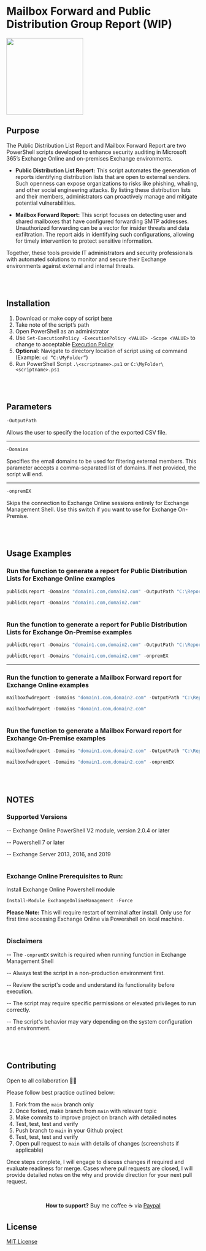# Mailbox Forward and Public Distribution Group Report (WIP)

<img src="https://media2.giphy.com/media/v1.Y2lkPTc5MGI3NjExOGlmcmhqeWZkejFnZHV3MnU2MTIxYjczNW9ldTJmdm1leDdsaXR4YyZlcD12MV9pbnRlcm5hbF9naWZfYnlfaWQmY3Q9Zw/vR1dPIYzQmkRzLZk2w/giphy.gif" width="200" height="200" />

## Purpose 

The Public Distribution List Report and Mailbox Forward Report are two PowerShell scripts developed to enhance security auditing in Microsoft 365’s Exchange Online and on-premises Exchange environments.​

- **Public Distribution List Report:** This script automates the generation of reports identifying distribution lists that are open to external senders. Such openness can expose organizations to risks like phishing, whaling, and other social engineering attacks. By listing these distribution lists and their members, administrators can proactively manage and mitigate potential vulnerabilities.​

- **Mailbox Forward Report:** This script focuses on detecting user and shared mailboxes that have configured forwarding SMTP addresses. Unauthorized forwarding can be a vector for insider threats and data exfiltration. The report aids in identifying such configurations, allowing for timely intervention to protect sensitive information.​

Together, these tools provide IT administrators and security professionals with automated solutions to monitor and secure their Exchange environments against external and internal threats.​

<br></br>
## Installation

1. Download or make copy of script [here](https://github.com/lev2pr0/DLMailboxForwardingReport/blob/main/dlmailboxfwdreport.ps1)
2. Take note of the script’s path
3. Open PowerShell as an administrator
4. Use ```Set-ExecutionPolicy -ExecutionPolicy <VALUE> -Scope <VALUE>``` to change to acceptable [Execution Policy](https://learn.microsoft.com/en-us/powershell/module/microsoft.powershell.security/set-executionpolicy?view=powershell-7.5#-executionpolicy)
5. **Optional:** Navigate to directory location of script using ```cd``` command (Example: ```cd “C:\MyFolder”```)
6. Run PowerShell Script ```.\<scriptname>.ps1``` or ```C:\MyFolder\<scriptname>.ps1```

<br></br>
## Parameters 

```powershell
-OutputPath
```
Allows the user to specify the location of the exported CSV file.

---

```powershell
-Domains
```
Specifies the email domains to be used for filtering external members. This parameter accepts a comma-separated list of domains. If not provided, the script will end. 

---

```powershell
-onpremEX
```
Skips the connection to Exchange Online sessions entirely for Exchange Management Shell. Use this switch if you want to use for Exchange On-Premise.

<br></br>
## Usage Examples

### Run the function to generate a report for Public Distribution Lists for Exchange Online examples
```powershell
publicDLreport -Domains "domain1.com,domain2.com" -OutputPath "C:\Reports"
```
```powershell
publicDLreport -Domains "domain1.com,domain2.com"
```

#

### Run the function to generate a report for Public Distribution Lists for Exchange On-Premise examples
```powershell
publicDLreport -Domains "domain1.com,domain2.com" -OutputPath "C:\Reports" -onpremEX 
```
```powershell
publicDLreport -Domains "domain1.com,domain2.com" -onpremEX
```

---

### Run the function to generate a Mailbox Forward report for Exchange Online examples
```powershell
mailboxfwdreport -Domains "domain1.com,domain2.com" -OutputPath "C:\Reports"
```
```powershell
mailboxfwdreport -Domains "domain1.com,domain2.com"
```

#

### Run the function to generate a Mailbox Forward report for Exchange On-Premise examples
```powershell
mailboxfwdreport -Domains "domain1.com,domain2.com" -OutputPath "C:\Reports" -onpremEX 
```
```powershell
mailboxfwdreport -Domains "domain1.com,domain2.com" -onpremEX
```

<br></br>
## NOTES

### Supported Versions

-- Exchange Online PowerShell V2 module, version 2.0.4 or later

-- Powershell 7 or later

-- Exchange Server 2013, 2016, and 2019

#

### Exchange Online Prerequisites to Run: 

Install Exchange Online Powershell module
```powershell
Install-Module ExchangeOnlineManagement -Force
```
**Please Note:** This will require restart of terminal after install. Only use for first time accessing Exchange Online via Powershell on local machine.

#

### Disclaimers

-- The  ```-onpremEX``` switch is required when running function in Exchange Management Shell


-- Always test the script in a non-production environment first.


-- Review the script's code and understand its functionality before execution.


-- The script may require specific permissions or elevated privileges to run correctly.


-- The script's behavior may vary depending on the system configuration and environment.

<br></br>
## Contributing

Open to all collaboration 🙏🏽

Please follow best practice outlined below:

1. Fork from the ```main``` branch only
2. Once forked, make branch from ```main``` with relevant topic
3. Make commits to improve project on branch with detailed notes
4. Test, test, test and verify
5. Push branch to ```main``` in your Github project
6. Test, test, test and verify
7. Open pull request to ```main``` with details of changes (screenshots if applicable)

Once steps complete, I will engage to discuss changes if required and evaluate readiness for merge. Cases where pull requests are closed, I will provide detailed notes on the why and provide direction for your next pull request.

</br>

<p align="center" 
 
 **How to support?** Buy me coffee ☕️ via [Paypal](https://www.paypal.com/donate/?business=E7G9HLW2WPV22&no_recurring=1&item_name=Empowering+all+to+achieve+success+through+technology.%0A&currency_code=USD)

</p>

## License

[MIT License](https://choosealicense.com/licenses/mit/)
